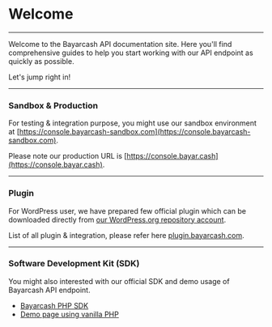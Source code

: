 # Welcome

***



Welcome to the Bayarcash API documentation site. Here you'll find comprehensive guides to help you start working with our API endpoint as quickly as possible.

Let's jump right in!



***

### Sandbox & Production

For testing & integration purpose, you might use our sandbox environment at [https://console.bayarcash-sandbox.com](https://console.bayarcash-sandbox.com).

Please note our production URL is [https://console.bayar.cash](https://console.bayar.cash).



***

### Plugin

For WordPress user, we have prepared few official plugin which can be downloaded directly from [our WordPress.org repository account](https://profiles.wordpress.org/webimpian/#content-plugins).

List of all plugin & integration, please refer here [plugin.bayarcash.com](https://plugin.bayarcash.com/).



***

### Software Development Kit (SDK)

You might also interested with our official SDK and demo usage of Bayarcash API endpoint.

* [Bayarcash PHP SDK](https://github.com/webimpian/bayarcash-php-sdk)
* [Demo page using vanilla PHP](https://github.com/webimpian/bayarcash-php-demo)


